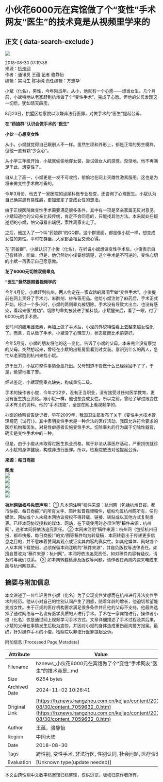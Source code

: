 # 小伙花6000元在宾馆做了个“变性”手术 网友“医生”的技术竟是从视频里学来的

## 正文 { data-search-exclude }


![](http://www.hangzhou.com.cn/templateRes/200902/25/71/71/images/logo.jpg)

2018-08-30 07:19:38  
来源：[杭州网](http://www.hangzhou.com.cn)  
作者：通讯员 王蕴 记者 骆静怡  
编辑：实习生 陈冰纯 责任编辑：方志华  

小斌（化名），男性，今年刚成年。从小，他就有一个心愿——想当女生。几个月前，小斌特地从老家赶到杭州做了个“变性手术”，完成了心愿。但他的父母发现这一切后，犹如晴天霹雳。

8月23日，拱墅区检察院以涉嫌非法行医罪，对做手术的“医生”提起公诉。

**在“药娘群”认识会做手术的“医生”**

**小伙一心想变女性**

从小，小斌就觉得自己跟别人不一样。虽然生理和外形上，都是正常的男生模样，但他一直有颗“少女心”。

从小学三年级开始，小斌就偷偷地穿女装，尝试做女人的感觉。渐渐地，他不再满足于此，想变性了。

自从上了高一，小斌更是一发不可收拾，偷偷地在网上买雌性激素服用。这也是为将来做变性手术做准备的。

今年3月份，他去了一家医院的泌尿科做专业检查，还咨询了心理医生。小斌认为自己确实患有易性癖，更加坚定了变成女性的想法。

由于正规医院做变性手术需要满足很多条件，其中有一项是至亲家属无反对意见。小斌知道他的父母亲比较传统，肯定不会同意的，只能找其他方法。本来就处在叛逆期的小斌，怕父母看出端倪，索性离家出走了。

之后，他加入了一个叫“药娘群”的QQ群。这个群里面，都是像小斌一样，想变成女性的男性。平时在群里，大家都会相互交流心得。

在“药娘群”，小斌认识了小俊（化名）。在听说小斌想做变性手术后，小俊表示自己有经验，能做。但是，他仍然劝小俊要想清楚，这个手术是不可逆的，变性心切的小斌一再表示自己愿意做。

**花了6000元切除双侧睾丸**

**“医生”竟然是照着视频学的**

今年4月份，小斌赶到杭州。两人约定在一家宾馆的房间里做“变性手术”。小俊提前在网上买好了手术刀、麻醉剂、纱布等用品。他给小斌注射了麻药后，手术正式开始。经过一个多小时，小斌的两侧睾丸被切除。手术没有导致大出血、也没有感染，看起来很“成功”。切除的睾丸被装进了塑料袋，小斌醒来后，看了一眼，付了6000元的手术费。

长时间的服用雌激素，再加上做了手术后，小斌的外貌特性看上去越来越女性化了。而且，自从做了手术，小斌没了心理压力，状态反而比术前更好。

今年5月份，小斌的朋友将他的这一变化，告诉了小斌的父母。本来完全没有察觉的父母，突然想起来，曾经在小斌的出租房里看到过女装。意识到什么的两人，急忙从老家跑到杭州来找小斌。

迫于压力，小斌将整件事情全盘托出。父母知道不管做什么已经挽回不了了，于是，绝望地报了警。

经过鉴定，小斌双侧睾丸缺失，构成重伤二级。

手术的操作者小俊，今年才22岁，没有正当职业，没有接受过任何医学教育，更没有医生执业资格。跟小斌一样，他也想变成女性。所以之前，曾经了解过跟变性手术有关的资料。他的“手术技能”，全是在网上看视频学的。

办案的检察官告诉记者，早在2009年，我国卫生部发布了关于《变性手术技术管理规范（试行）》，其中表明变性手术是一种合法的医疗活动。我国允许符合要求的医疗机构和医生，对易性癖患者实施变性手术。切除睾丸的行为属于切除性器官，确实是变性手术中的一种。

但是，由于小俊从未取得过医生执业资格，属于非法从事医疗活动，严重损伤就诊人小斌的身体健康，构成非法行医罪。所以，检察院依法对他提起公诉。

**来源：每日商报**  

**图库**  
[![](http://pic.hangzhou.com.cn/fengguang/images/2018-08/15/t2_(0X12X530X310)02fe4b55-b2f9-4a43-a507-a618c4d719cc.jpg)](http://pic.hangzhou.com.cn/fengguang/content/2018-08/15/content_7052159.htm)  
[![](http://pic.hangzhou.com.cn/guonei/images/2018-08/28/72269c1a-af72-4023-a43a-0e7bb8f2dcae.jpg)](http://pic.hangzhou.com.cn/guonei/content/2018-08/28/content_7058116.htm)  
[![](http://pic.hangzhou.com.cn/hwdt/images/2018-06/23/t2_(43X48X506X302)5c5b0db4-3720-4f70-9032-388b9024f5e1.jpg)](http://pic.hangzhou.com.cn/hwdt/content/2018-06/23/content_7024525.htm)  
[![](http://pic.hangzhou.com.cn/guoji/images/2018-07/28/t2_(18X32X516X312)ab777ad0-11d5-4918-b219-3e39b7131c86.jpg)](http://pic.hangzhou.com.cn/guoji/content/2018-07/28/content_7043324.htm)  
[![](http://pic.hangzhou.com.cn/yule/content/2018-05/03/002324b7ffe51c5478d407.jpg)](http://pic.hangzhou.com.cn/yule/content/2018-05/03/content_6862138.htm)  

**杭州网版权与免责声明：** ① 凡本网注明“稿件来源：杭州网（包括杭州日报、都市快报、每日商报）”的所有文字、图片和音视频稿件，版权均属杭州网所有，任何媒体、网站或个人未经本网协议授权不得转载、链接、转贴或以其他方式复制发表。已经本网协议授权的媒体、网站，在下载使用时必须注明“稿件来源：杭州网”，违者本网将依法追究责任。 ② 本网未注明“稿件来源：杭州网（包括杭州日报、都市快报、每日商报）”的文/图等稿件均为转载稿，本网转载出于传递更多信息之目的，并不意味着赞同其观点或证实其内容的真实性。如其他媒体、网站或个人从本网下载使用，必须保留本网注明的“稿件来源”，并自负版权等法律责任。如擅自篡改为“稿件来源：杭州网”，本网将依法追究责任。如对稿件内容有疑议，请及时与我们联系。 ③ 如本网转载稿涉及版权等问题，请作者在两周内速来电或来函与杭州网联系。

## 摘要与附加信息

<!-- tcd_abstract -->
本文讲述了一位年轻男性小斌（化名）为了实现变性梦想而在杭州进行非法变性手术的经历。他从小对自己的性别认同产生了困惑，随着年龄的增长，他迫切希望能变成女性。由于正规的医疗机构要求满足很多条件并且他的父母不支持，他最终选择了通过网络与一名没有医学资质的人进行手术。手术在一家宾馆进行，操作者小俊（化名）仅是通过网上视频学习手术方式。文章详细描述了手术过程及其后果，小斌的父母在事情发生后极为震惊，并因对小斌的身体造成重伤而向警方报案。最终，针对操作手术的小俊，检察院以非法行医罪提起公诉。
<!-- tcd_abstract_end -->

附加信息 [Processed Page Metadata]

| Attribute       | Value                                  |
|-----------------|----------------------------------------|
| Filename        | hznews_小伙花6000元在宾馆做了个“变性”手术网友“医生”的技术竟是_.md                             |
| Size            | 6264 bytes                           |
| Archived Date   | 2024-11-02 10:26:41                             |
| Original Link   | [https://hznews.hangzhou.com.cn/kejiao/content/2018-08/30/content_7059632_0.htm](https://hznews.hangzhou.com.cn/kejiao/content/2018-08/30/content_7059632_0.htm)                       |
| Author          | 王蕴，骆静怡                               |
| Region          | 中国大陆                               |
| Date            | 2018-08-30                                 |
| Tags            | 跨性别, 变性手术, 非法行医, 性别认同, 社会问题, 医疗资源                                 |
| Evaluation            | [Unknown type(update needed)]                                 |
<!-- tcd_table_end -->

本文由跨性别中文数字档案馆归档整理，仅供浏览。版权归原作者所有。
